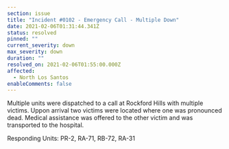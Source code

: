 ```yaml
---
section: issue
title: "Incident #0102 - Emergency Call - Multiple Down"
date: 2021-02-06T01:31:44.341Z
status: resolved
pinned: ""
current_severity: down
max_severity: down
duration: ""
resolved_on: 2021-02-06T01:55:00.000Z
affected:
  - North Los Santos
enableComments: false
---
```

Multiple units were dispatched to a call at Rockford Hills with multiple victims. Uppon arrival two victims were located where one was pronounced dead. Medical assistance was offered to the other victim and was transported to the hospital.

Responding Units: PR-2, RA-71, RB-72, RA-31